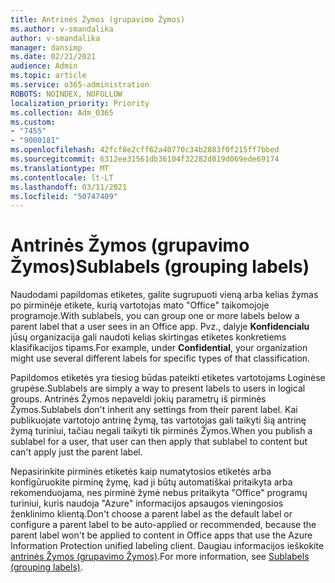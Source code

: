 ```yaml
---
title: Antrinės Žymos (grupavimo Žymos)
ms.author: v-smandalika
author: v-smandalika
manager: dansimp
ms.date: 02/21/2021
audience: Admin
ms.topic: article
ms.service: o365-administration
ROBOTS: NOINDEX, NOFOLLOW
localization_priority: Priority
ms.collection: Adm_O365
ms.custom:
- "7455"
- "9000181"
ms.openlocfilehash: 42fcf8e2cff62a40770c34b2883f0f215ff7bbed
ms.sourcegitcommit: 6312ee31561db36104f32282d019d069ede69174
ms.translationtype: MT
ms.contentlocale: lt-LT
ms.lasthandoff: 03/11/2021
ms.locfileid: "50747409"
---
```

# <a name="sublabels-grouping-labels"></a><span data-ttu-id="edd26-102">Antrinės Žymos (grupavimo Žymos)</span><span class="sxs-lookup"><span data-stu-id="edd26-102">Sublabels (grouping labels)</span></span>

<span data-ttu-id="edd26-103">Naudodami papildomas etiketes, galite sugrupuoti vieną arba kelias žymas po pirminėje etikete, kurią vartotojas mato "Office" taikomojoje programoje.</span><span class="sxs-lookup"><span data-stu-id="edd26-103">With sublabels, you can group one or more labels below a parent label that a user sees in an Office app.</span></span> <span data-ttu-id="edd26-104">Pvz., dalyje **Konfidencialu** jūsų organizacija gali naudoti kelias skirtingas etiketes konkretiems klasifikacijos tipams.</span><span class="sxs-lookup"><span data-stu-id="edd26-104">For example, under **Confidential**, your organization might use several different labels for specific types of that classification.</span></span>

<span data-ttu-id="edd26-105">Papildomos etiketės yra tiesiog būdas pateikti etiketes vartotojams Loginėse grupėse.</span><span class="sxs-lookup"><span data-stu-id="edd26-105">Sublabels are simply a way to present labels to users in logical groups.</span></span> <span data-ttu-id="edd26-106">Antrinės Žymos nepaveldi jokių parametrų iš pirminės Žymos.</span><span class="sxs-lookup"><span data-stu-id="edd26-106">Sublabels don't inherit any settings from their parent label.</span></span> <span data-ttu-id="edd26-107">Kai publikuojate vartotojo antrinę žymą, tas vartotojas gali taikyti šią antrinę žymą turiniui, tačiau negali taikyti tik pirminės Žymos.</span><span class="sxs-lookup"><span data-stu-id="edd26-107">When you publish a sublabel for a user, that user can then apply that sublabel to content but can't apply just the parent label.</span></span>

<span data-ttu-id="edd26-108">Nepasirinkite pirminės etiketės kaip numatytosios etiketės arba konfigūruokite pirminę žymę, kad ji būtų automatiškai pritaikyta arba rekomenduojama, nes pirminė žymė nebus pritaikyta "Office" programų turiniui, kuris naudoja "Azure" informacijos apsaugos vieningosios ženklinimo klientą.</span><span class="sxs-lookup"><span data-stu-id="edd26-108">Don't choose a parent label as the default label or configure a parent label to be auto-applied or recommended, because the parent label won't be applied to content in Office apps that use the Azure Information Protection unified labeling client.</span></span> <span data-ttu-id="edd26-109">Daugiau informacijos ieškokite [antrinės Žymos (grupavimo Žymos)](https://docs.microsoft.com/microsoft-365/compliance/sensitivity-labels).</span><span class="sxs-lookup"><span data-stu-id="edd26-109">For more information, see [Sublabels (grouping labels)](https://docs.microsoft.com/microsoft-365/compliance/sensitivity-labels).</span></span>
